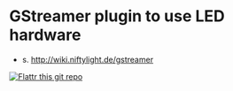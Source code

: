 GStreamer plugin to use LED hardware
====================================

* s. http://wiki.niftylight.de/gstreamer


[![Flattr this git repo](http://api.flattr.com/button/flattr-badge-large.png)](https://flattr.com/submit/auto?user_id=niftylight&url=https://github.com/niftylight/niftyled-gstreamer&title=niftyled-gstreamer&language=&tags=github&category=software)
